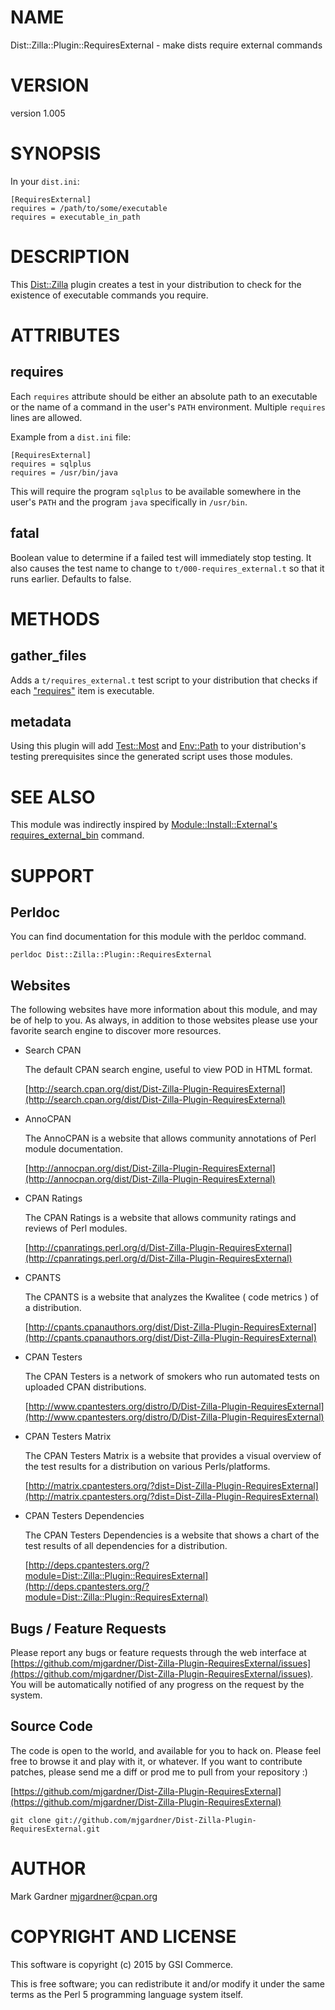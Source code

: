 # NAME

Dist::Zilla::Plugin::RequiresExternal - make dists require external commands

# VERSION

version 1.005

# SYNOPSIS

In your `dist.ini`:

    [RequiresExternal]
    requires = /path/to/some/executable
    requires = executable_in_path

# DESCRIPTION

This [Dist::Zilla](https://metacpan.org/pod/Dist::Zilla) plugin creates a test in your distribution
to check for the existence of executable commands you require.

# ATTRIBUTES

## requires

Each `requires` attribute should be either an absolute path to an executable
or the name of a command in the user's `PATH` environment.  Multiple
`requires` lines are allowed.

Example from a `dist.ini` file:

    [RequiresExternal]
    requires = sqlplus
    requires = /usr/bin/java

This will require the program `sqlplus` to be available somewhere in the
user's `PATH` and the program `java` specifically in `/usr/bin`.

## fatal

Boolean value to determine if a failed test will immediately stop testing.
It also causes the test name to change to `t/000-requires_external.t` so that
it runs earlier.
Defaults to false.

# METHODS

## gather\_files

Adds a `t/requires_external.t` test script to your distribution that checks
if each ["requires"](#requires) item is executable.

## metadata

Using this plugin will add [Test::Most](https://metacpan.org/pod/Test::Most) and [Env::Path](https://metacpan.org/pod/Env::Path)
to your distribution's testing prerequisites since the generated script uses
those modules.

# SEE ALSO

This module was indirectly inspired by
[Module::Install::External's requires\_external\_bin](https://metacpan.org/pod/Module::Install::External#requires_external_bin)
command.

# SUPPORT

## Perldoc

You can find documentation for this module with the perldoc command.

    perldoc Dist::Zilla::Plugin::RequiresExternal

## Websites

The following websites have more information about this module, and may be of help to you. As always,
in addition to those websites please use your favorite search engine to discover more resources.

- Search CPAN

    The default CPAN search engine, useful to view POD in HTML format.

    [http://search.cpan.org/dist/Dist-Zilla-Plugin-RequiresExternal](http://search.cpan.org/dist/Dist-Zilla-Plugin-RequiresExternal)

- AnnoCPAN

    The AnnoCPAN is a website that allows community annotations of Perl module documentation.

    [http://annocpan.org/dist/Dist-Zilla-Plugin-RequiresExternal](http://annocpan.org/dist/Dist-Zilla-Plugin-RequiresExternal)

- CPAN Ratings

    The CPAN Ratings is a website that allows community ratings and reviews of Perl modules.

    [http://cpanratings.perl.org/d/Dist-Zilla-Plugin-RequiresExternal](http://cpanratings.perl.org/d/Dist-Zilla-Plugin-RequiresExternal)

- CPANTS

    The CPANTS is a website that analyzes the Kwalitee ( code metrics ) of a distribution.

    [http://cpants.cpanauthors.org/dist/Dist-Zilla-Plugin-RequiresExternal](http://cpants.cpanauthors.org/dist/Dist-Zilla-Plugin-RequiresExternal)

- CPAN Testers

    The CPAN Testers is a network of smokers who run automated tests on uploaded CPAN distributions.

    [http://www.cpantesters.org/distro/D/Dist-Zilla-Plugin-RequiresExternal](http://www.cpantesters.org/distro/D/Dist-Zilla-Plugin-RequiresExternal)

- CPAN Testers Matrix

    The CPAN Testers Matrix is a website that provides a visual overview of the test results for a distribution on various Perls/platforms.

    [http://matrix.cpantesters.org/?dist=Dist-Zilla-Plugin-RequiresExternal](http://matrix.cpantesters.org/?dist=Dist-Zilla-Plugin-RequiresExternal)

- CPAN Testers Dependencies

    The CPAN Testers Dependencies is a website that shows a chart of the test results of all dependencies for a distribution.

    [http://deps.cpantesters.org/?module=Dist::Zilla::Plugin::RequiresExternal](http://deps.cpantesters.org/?module=Dist::Zilla::Plugin::RequiresExternal)

## Bugs / Feature Requests

Please report any bugs or feature requests through the web
interface at [https://github.com/mjgardner/Dist-Zilla-Plugin-RequiresExternal/issues](https://github.com/mjgardner/Dist-Zilla-Plugin-RequiresExternal/issues). You will be automatically notified of any
progress on the request by the system.

## Source Code

The code is open to the world, and available for you to hack on. Please feel free to browse it and play
with it, or whatever. If you want to contribute patches, please send me a diff or prod me to pull
from your repository :)

[https://github.com/mjgardner/Dist-Zilla-Plugin-RequiresExternal](https://github.com/mjgardner/Dist-Zilla-Plugin-RequiresExternal)

    git clone git://github.com/mjgardner/Dist-Zilla-Plugin-RequiresExternal.git

# AUTHOR

Mark Gardner <mjgardner@cpan.org>

# COPYRIGHT AND LICENSE

This software is copyright (c) 2015 by GSI Commerce.

This is free software; you can redistribute it and/or modify it under
the same terms as the Perl 5 programming language system itself.
